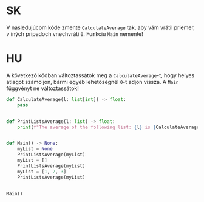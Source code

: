 # SK
V nasledujúcom kóde zmente `CalculateAverage` tak, aby vám vrátil priemer, v iných prípadoch vnechvráti `0`. Funkciu `Main` nemente!

# HU
A következő kódban változtassátok meg a `CalculateAverage`-t, hogy helyes átlagot számoljon, bármi egyéb lehetőségnél `0`-t adjon vissza. A `Main` függvényt ne változtassátok!

```py
def CalculateAverage(l: list[int]) -> float:
    pass


def PrintListsAverage(l: list) -> float:
    print(f"The average of the following list: {l} is {CalculateAverage(l):0.2f}")


def Main() -> None:
    myList = None
    PrintListsAverage(myList)
    myList = []
    PrintListsAverage(myList)
    myList = [1, 2, 3]
    PrintListsAverage(myList)


Main()

```